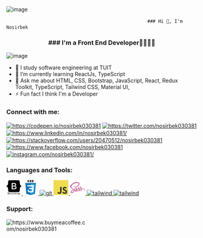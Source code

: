![image](https://user-images.githubusercontent.com/79135844/233824015-255e36a9-11b8-41fd-ac96-f61134247b76.png)



                                                        ### Hi 👋, I'm Nosirbek



 <h3 align="center"> ###    I'm a Front End Developer👨‍💻👨‍💻</h3 >
 
  ![image](https://user-images.githubusercontent.com/79135844/233824026-7e3c88a9-7f7b-4183-a0e6-260d639d9c58.png)




- 🔭 I study software engineering at TUIT
- 🌱 I’m currently learning ReactJs, TypeScript
- 💬 Ask me about HTML, CSS, Bootstrap, JavaScript, React, Redux Toolkit, TypeScript, Tailwind CSS, Material UI,
- ⚡ Fun fact I think I'm a Developer


<h3 align="left">Connect with me:</h3>
<p align="left">
<a href="https://codepen.io/https://codepen.io/nosirbek030381" target="blank"><img align="center" src="https://raw.githubusercontent.com/rahuldkjain/github-profile-readme-generator/master/src/images/icons/Social/codepen.svg" alt="https://codepen.io/nosirbek030381" height="30" width="40" /></a>
<a href="https://twitter.com/https://twitter.com/nosirbek030381" target="blank"><img align="center" src="https://raw.githubusercontent.com/rahuldkjain/github-profile-readme-generator/master/src/images/icons/Social/twitter.svg" alt="https://twitter.com/nosirbek030381" height="30" width="40" /></a>
<a href="https://linkedin.com/in/https://www.linkedin.com/in/nosirbek030381/" target="blank"><img align="center" src="https://raw.githubusercontent.com/rahuldkjain/github-profile-readme-generator/master/src/images/icons/Social/linked-in-alt.svg" alt="https://www.linkedin.com/in/nosirbek030381/" height="30" width="40" /></a>
<a href="https://stackoverflow.com/users/https://stackoverflow.com/users/20470512/nosirbek030381" target="blank"><img align="center" src="https://raw.githubusercontent.com/rahuldkjain/github-profile-readme-generator/master/src/images/icons/Social/stack-overflow.svg" alt="https://stackoverflow.com/users/20470512/nosirbek030381" height="30" width="40" /></a>
<a href="https://fb.com/https://www.facebook.com/nosirbek030381" target="blank"><img align="center" src="https://raw.githubusercontent.com/rahuldkjain/github-profile-readme-generator/master/src/images/icons/Social/facebook.svg" alt="https://www.facebook.com/nosirbek030381" height="30" width="40" /></a>
<a href="https://instagram.com/instagram.com/nosirbek030381/" target="blank"><img align="center" src="https://raw.githubusercontent.com/rahuldkjain/github-profile-readme-generator/master/src/images/icons/Social/instagram.svg" alt="instagram.com/nosirbek030381/" height="30" width="40" /></a>
</p>

<h3 align="left">Languages and Tools:</h3>
<p align="left"> 
  <a href="https://getbootstrap.com" target="_blank" rel="noreferrer">
    <img src="https://raw.githubusercontent.com/devicons/devicon/master/icons/bootstrap/bootstrap-plain-wordmark.svg" alt="bootstrap" width="40" height="40"/> 
  </a> 
  <a href="https://www.w3schools.com/css/" target="_blank" rel="noreferrer">
    <img src="https://raw.githubusercontent.com/devicons/devicon/master/icons/css3/css3-original-wordmark.svg" alt="css3" width="40" height="40"/> 
  </a> 
  <a href="https://git-scm.com/" target="_blank" rel="noreferrer">
    <img src="https://www.vectorlogo.zone/logos/git-scm/git-scm-icon.svg" alt="git" width="40" height="40"/> 
  </a>
  <a href="https://developer.mozilla.org/en-US/docs/Web/JavaScript" target="_blank" rel="noreferrer"> 
    <img src="https://raw.githubusercontent.com/devicons/devicon/master/icons/javascript/javascript-original.svg" alt="javascript" width="40" height="40"/> 
  </a> 
  <a href="https://sass-lang.com" target="_blank" rel="noreferrer"> <img src="https://raw.githubusercontent.com/devicons/devicon/master/icons/sass/sass-original.svg" alt="sass" width="40" height="40"/> 
  </a> 
  <a href="https://tailwindcss.com/" target="_blank" rel="noreferrer">
    <img src="https://www.vectorlogo.zone/logos/tailwindcss/tailwindcss-icon.svg" alt="tailwind" width="40" height="40"/> 
  </a> 
   <a href="https://mui.com/" target="_blank" rel="noreferrer">
    <img src="https://www.vectorlogo.zone/logos/tailwindcss/tailwindcss-icon.svg" alt="tailwind" width="40" height="40"/> 
  </a> 
</p>

<h3 align="left">Support:</h3>
<p><a href="https://www.buymeacoffee.com/https://www.buymeacoffee.com/nosirbek030381"> <img align="left" src="https://cdn.buymeacoffee.com/buttons/v2/default-yellow.png" height="50" width="210" alt="https://www.buymeacoffee.com/nosirbek030381" /></a></p><br><br>
<!--
**nosirbek030381/nosirbek030381** is a ✨ _special_ ✨ repository because its `README.md` (this file) appears on your GitHub profile.

Here are some ideas to get you started:

- 🔭 I’m currently working on ...
- 🌱 I’m currently learning ...
- 👯 I’m looking to collaborate on ...
- 🤔 I’m looking for help with ...
- 💬 Ask me about ...
- 📫 How to reach me: ...
- 😄 Pronouns: ...
- ⚡ Fun fact: ...
-->
